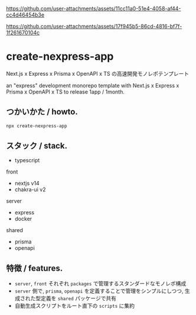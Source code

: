 https://github.com/user-attachments/assets/11cc11a0-51e4-4058-af44-cc4d46454b3e

https://github.com/user-attachments/assets/17f945b5-86cd-4816-bf7f-1f261670104c

# create-nexpress-app

Next.js x Express x Prisma x OpenAPI x TS の高速開発モノレポテンプレート

an "express" development monorepo template with Next.js x Express x Prisma x OpenAPI x TS to release 1app / 1month.

## つかいかた / howto.

```bash
npx create-nexpress-app
```

## スタック / stack.

- typescript

front
- nextjs v14
- chakra-ui v2

server
- express
- docker

shared
- prisma
- openapi

## 特徴 / features.

- `server`, `front` それぞれ `packages` で管理するスタンダードなモノレポ構成
- `server` 側で, `prisma`, `openapi` を定義することで管理をシンプルにしつつ, 生成された型定義を `shared` パッケージで共有
- 自動生成スクリプトをルート直下の `scripts` に集約
